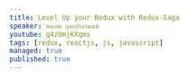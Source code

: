 ```yaml
---
title: Level Up your Redux with Redux-Saga
speaker: สมภพ กุละปาลานนท์
youtube: g4zUmjKXqms
tags: [redux, reactjs, js, javascript]
managed: true
published: true
---
```

